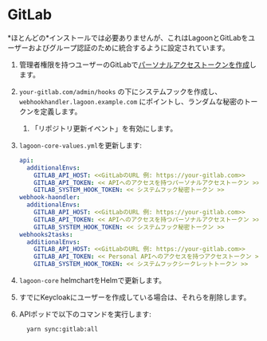 # GitLab

\*ほとんどの\*インストールでは必要ありませんが、これはLagoonとGitLabをユーザーおよびグループ認証のために統合するように設定されています。

1. 管理者権限を持つユーザーのGitLabで[パーソナルアクセストークンを作成](https://docs.gitlab.com/ee/user/profile/personal\_access\_tokens.html)します。
2. `your-gitlab.com/admin/hooks` の下にシステムフックを作成し、`webhookhandler.lagoon.example.com` にポイントし、ランダムな秘密のトークンを定義します。
   1. 「リポジトリ更新イベント」を有効にします。
3. `lagoon-core-values.yml`を更新します:

    ```yaml title="lagoon-core-values.yml"
    api:
      additionalEnvs:
        GITLAB_API_HOST: <<GitLabのURL 例: https://your-gitlab.com>>
        GITLAB_API_TOKEN: << APIへのアクセスを持つパーソナルアクセストークン >>
        GITLAB_SYSTEM_HOOK_TOKEN: << システムフック秘密トークン >>
    webhook-haondler:
      additionalEnvs:
        GITLAB_API_HOST: <<GitLabのURL 例: https://your-gitlab.com>>
        GITLAB_API_TOKEN: << APIへのアクセスを持つパーソナルアクセストークン >>
        GITLAB_SYSTEM_HOOK_TOKEN: << システムフック秘密トークン >>
    webhooks2tasks:
      additionalEnvs:
        GITLAB_API_HOST: <<GitLabのURL 例: https://your-gitlab.com>>
        GITLAB_API_TOKEN: << Personal APIへのアクセスを持つアクセストークン >>
        GITLAB_SYSTEM_HOOK_TOKEN: << システムフックシークレットトークン >>
    ```

4. `lagoon-core` helmchartをHelmで更新します。
5. すでにKeycloakにユーザーを作成している場合は、それらを削除します。
6. APIポッドで以下のコマンドを実行します:

    ```bash title="GitLabと同期"
      yarn sync:gitlab:all
    ```

